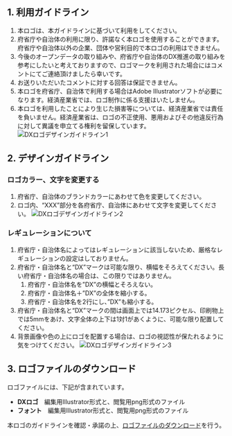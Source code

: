 ## 1. 利用ガイドライン
1. 本ロゴは、本ガイドラインに基づいて利用をしてください。
1. 府省庁や自治体の利用に限り、許諾なく本ロゴを使用することができます。府省庁や自治体以外の企業、団体や営利目的で本ロゴの利用はできません。
1. 今後のオープンデータの取り組みや、府省庁や自治体のDX推進の取り組みを参考にしたいと考えておりますので、ロゴマークを利用された場合にはコメントにてご連絡頂けましたら幸いです。
1. お送りいただいたコメントに対する回答は保証できません。
1. 本ロゴを府省庁、自治体で利用する場合はAdobe Illustratorソフトが必要になります。経済産業省では、ロゴ制作に係る支援はいたしません。
1. 本ロゴを利用したことにより生じた損害等については、経済産業省では責任を負いません。経済産業省は、ロゴの不正使用、悪用およびその他違反行為に対して異議を申立てる権利を留保しています。 
![DXロゴデザインガイドライン1](https://user-images.githubusercontent.com/61006174/169722748-8af098f7-f4ff-4abc-9e12-34a0e10aa10a.png)

## 2. デザインガイドライン
### ロゴカラー、文字を変更する
1. 府省庁、自治体のブランドカラーにあわせて色を変更してください。
1. ロゴ内、“XXX”部分を各府省庁、自治体にあわせて文字を変更してください。
![DXロゴデザインガイドライン2](https://user-images.githubusercontent.com/105894998/180204991-8e19da58-1025-4cbe-820c-2dc0fa97f3d0.png)

### レギュレーションについて
1. 府省庁・自治体名によってはレギュレーションに該当しないため、厳格なレギュレーションの設定はしておりません。
1. 府省庁・自治体名と“DX”マークは可能な限り、横幅をそろえてください。長い府省庁・自治体名の場合は、この限りではありません。
    1. 府省庁・自治体名を”DX”の横幅とそろえない。
    1. 府省庁・自治体名＋”DX”の全体を縮小する。
    1. 府省庁・自治体名を2行にし、”DX”も縮小する。
1. 府省庁・自治体名と“DX”マークの間は画面上では14.173ピクセル、印刷物上では5mmをあけ、文字全体の上下は1対1があくように、可能な限り配置してください。
1. 背景画像や色の上にロゴを配置する場合は、ロゴの視認性が保たれるように気をつけてください。
![DXロゴデザインガイドライン3](https://user-images.githubusercontent.com/61006174/169722756-4eb6a3f5-1eeb-4d2c-9db0-76fb256b47c0.png)
　　
## 3. ロゴファイルのダウンロード
ロゴファイルには、下記が含まれています。
* **DXロゴ**　編集用Illustrator形式と、閲覧用png形式のファイル
* **フォント**　編集用Illustrator形式と、閲覧用png形式のファイル

本ロゴのガイドラインを確認・承諾の上、[ロゴファイルのダウンロード](https://github.com/meti-dx-team/DX-LOGO/files/8750530/logo.zip)を行う。
